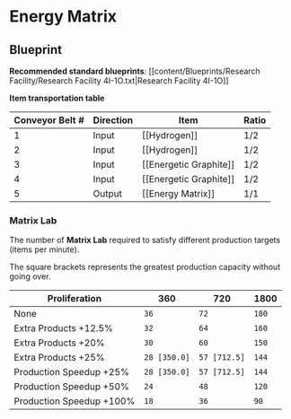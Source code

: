 # Energy Matrix

## Blueprint

**Recommended standard blueprints**: [[content/Blueprints/Research Facility/Research Facility 4I-1O.txt|Research Facility 4I-1O]]

**Item transportation table**

| Conveyor Belt # | Direction | Item                   | Ratio |
| --------------- | --------- | ---------------------- | ----- |
| 1               | Input     | [[Hydrogen]]           | 1/2   |
| 2               | Input     | [[Hydrogen]]           | 1/2   |
| 3               | Input     | [[Energetic Graphite]] | 1/2   |
| 4               | Input     | [[Energetic Graphite]] | 1/2   |
| 5               | Output    | [[Energy Matrix]]      | 1/1   |

### Matrix Lab

The number of **Matrix Lab** required to satisfy different production targets (items per minute).

The square brackets represents the greatest production capacity without going over.

| Proliferation            | 360          | 720          | 1800  |
| ------------------------ | ------------ | ------------ | ----- |
| None                     | `36`         | `72`         | `180` |
| Extra Products +12.5%    | `32`         | `64`         | `160` |
| Extra Products +20%      | `30`         | `60`         | `150` |
| Extra Products +25%      | `28 [350.0]` | `57 [712.5]` | `144` |
| Production Speedup +25%  | `28 [350.0]` | `57 [712.5]` | `144` |
| Production Speedup +50%  | `24`         | `48`         | `120` |
| Production Speedup +100% | `18`         | `36`         | `90`  |
